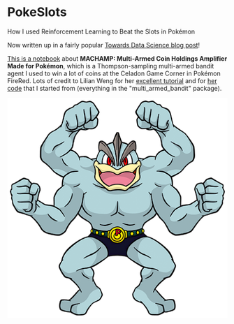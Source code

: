 # PokeSlots
How I used Reinforcement Learning to Beat the Slots in Pokémon

Now written up in a fairly popular [Towards Data Science blog post](https://towardsdatascience.com/how-i-beat-the-slots-in-pok%C3%A9mon-using-reinforcement-learning-81502e9d6be7)!

[This is a notebook](https://github.com/drsaunders/PokeSlots/blob/main/PokeSlots.ipynb) about **MACHAMP: Multi-Armed Coin Holdings Amplifier Made for Pokémon**, which is a Thompson-sampling multi-armed bandit agent I used to win a lot of coins at the Celadon Game Corner in Pokémon FireRed. Lots of credit to Lilian Weng for her [excellent tutorial](https://lilianweng.github.io/lil-log/2018/01/23/the-multi-armed-bandit-problem-and-its-solutions.html) and for [her code](https://github.com/lilianweng/multi-armed-bandit) that I started from (everything in the "multi_armed_bandit" package). 

![](https://raw.githubusercontent.com/drsaunders/PokeSlots/38030cece46646c425a8e9fb04041d440b223f9e/machamp.png)
